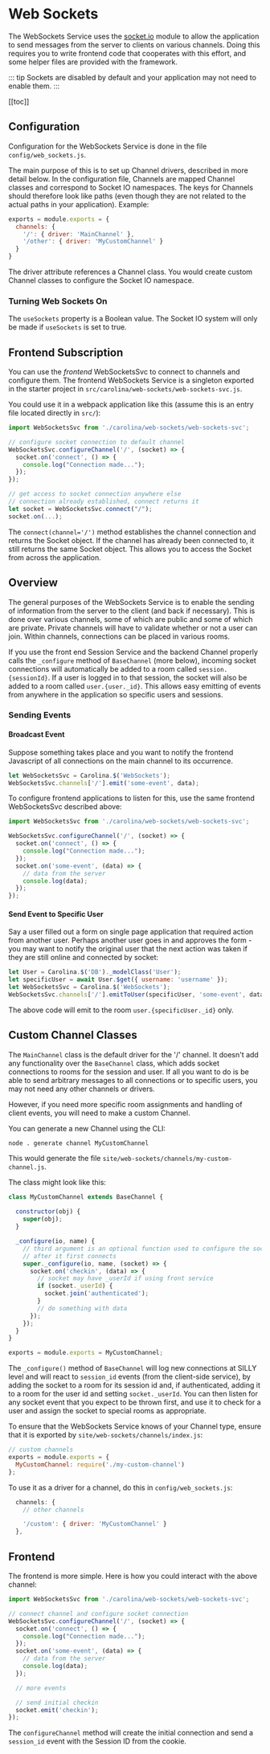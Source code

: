 
# Web Sockets

The WebSockets Service uses the
[socket.io](https://www.npmjs.com/package/socket.io) module to allow the 
application to send messages from the server to clients on various channels.
Doing this requires you to write frontend code that cooperates with this 
effort, and some helper files are provided with the framework.

::: tip
Sockets are disabled by default and your application may not need to 
enable them.
:::

[[toc]]

## Configuration

Configuration for the WebSockets Service is done in the file
`config/web_sockets.js`.

The main purpose of this is to set up Channel drivers, described in more
detail below. In the configuration file, Channels are mapped Channel classes
and correspond to Socket IO namespaces. The keys for Channels should therefore
look like paths (even though they are not related to the actual paths in your
application). Example:

```javascript
exports = module.exports = {
  channels: {
    '/': { driver: 'MainChannel' },
    '/other': { driver: 'MyCustomChannel' }
  }
}
```

The driver attribute references a Channel class. You would create custom
Channel classes to configure the Socket IO namespace.

### Turning Web Sockets On

The `useSockets` property is a Boolean value. The Socket IO system will only
be made if `useSockets` is set to true.

## Frontend Subscription

You can use the *frontend* WebSocketsSvc to connect to channels and configure
them. The frontend WebSockets Service is a singleton exported
in the starter project in
`src/carolina/web-sockets/web-sockets-svc.js`.

You could use it in a webpack application like this
(assume this is an entry file located directly in `src/`):

```javascript
import WebSocketsSvc from './carolina/web-sockets/web-sockets-svc';

// configure socket connection to default channel
WebSocketsSvc.configureChannel('/', (socket) => {
  socket.on('connect', () => {
    console.log("Connection made...");
  });
});

// get access to socket connection anywhere else
// connection already established, connect returns it
let socket = WebSocketsSvc.connect("/");
socket.on(...);
```

The `connect(channel='/')` method establishes the channel connection and 
returns the Socket object. If the channel has already been connected to,
it still returns the same Socket object. This allows you to access the 
Socket from across the application.

## Overview

The general purposes of the WebSockets Service is to enable the sending of
information from the server to the client (and back if necessary).
This is done over various channels, some of which are public and some of
which are private. Private channels will have to validate whether or not
a user can join. Within channels, connections can be placed in various 
rooms.

If you use the front end Session Service and the backend Channel properly
calls the `_configure` method of `BaseChannel` (more below), incoming
socket connections will automatically be added to a room called 
`session.{sessionId}`. If a user is logged in to that session, the socket
will also be added to a room called `user.{user._id}`. This allows easy 
emitting of events from anywhere in the application so specific users
and sessions.

### Sending Events

#### Broadcast Event

Suppose something takes place and you want to notify
the frontend Javascript of all connections on the 
main channel to its occurrence.

```javascript
let WebSocketsSvc = Carolina.$('WebSockets');
WebSocketsSvc.channels['/'].emit('some-event', data);
```

To configure frontend applications to listen for this, use the same frontend
WebSocketsSvc described above:

```javascript
import WebSocketsSvc from './carolina/web-sockets/web-sockets-svc';

WebSocketsSvc.configureChannel('/', (socket) => {
  socket.on('connect', () => {
    console.log("Connection made...");
  });
  socket.on('some-event', (data) => {
    // data from the server
    console.log(data);
  });
});
```

#### Send Event to Specific User

Say a user filled out a form on single page application that required action
from another user. Perhaps another user goes in and approves the form - you
may want to notify the original user that the next action was taken if they
are still online and connected by socket:

```javascript
let User = Carolina.$('DB')._modelClass('User');
let specificUser = await User.$get({ username: 'username' });
let WebSocketsSvc = Carolina.$('WebSockets');
WebSocketsSvc.channels['/'].emitToUser(specificUser, 'some-event', data);
```

The above code will emit to the room `user.{specificUser._id}` only.

## Custom Channel Classes

The `MainChannel` class is the default driver for the '/' channel.
It doesn't add any functionality over the `BaseChannel` class, which
adds socket connections to rooms for the session and user. If all you want to
do is be able to send arbitrary messages to all connections or to specific 
users, you may not need any other channels or drivers. 

However, if you need more specific room assignments and handling of client
events, you will need to make a custom Channel.

You can generate a new Channel using the CLI:

```
node . generate channel MyCustomChannel
```

This would generate the file
`site/web-sockets/channels/my-custom-channel.js`.

The class might look like this:

```javascript
class MyCustomChannel extends BaseChannel {
  
  constructor(obj) {
    super(obj);
  }

  _configure(io, name) {
    // third argument is an optional function used to configure the socket
    // after it first connects
    super._configure(io, name, (socket) => {
      socket.on('checkin', (data) => {
        // socket may have _userId if using front service
        if (socket._userId) {
          socket.join('authenticated');
        }
        // do something with data
      });
    });
  }
}

exports = module.exports = MyCustomChannel;
```

The `_configure()` method of `BaseChannel` will log new connections at SILLY
level and will react to `session_id` events (from the client-side service),
by adding the socket to a room for its session id and, if authenticated, adding
it to a room for the user id and setting `socket._userId`. You can then listen
for any socket event that you expect to be thrown first, and use it to check
for a user and assign the socket to special rooms as appropriate.

To ensure that the WebSockets Service knows of your Channel type, ensure that 
it is exported by `site/web-sockets/channels/index.js`:

```javascript
// custom channels
exports = module.exports = {
  MyCustomChannel: require('./my-custom-channel')
};
```

To use it as a driver for a channel, do this in `config/web_sockets.js`:

```javascript
  channels: {
    // other channels

    '/custom': { driver: 'MyCustomChannel' }
  },
```

## Frontend

The frontend is more simple. Here is how you could interact with the above
channel:

```javascript
import WebSocketsSvc from './carolina/web-sockets/web-sockets-svc';

// connect channel and configure socket connection
WebSocketsSvc.configureChannel('/', (socket) => {
  socket.on('connect', () => {
    console.log("Connection made...");
  });
  socket.on('some-event', (data) => {
    // data from the server
    console.log(data);
  });

  // more events

  // send initial checkin
  socket.emit('checkin');
});
```

The `configureChannel` method will create the initial connection and send a 
`session_id` event with the Session ID from the cookie.